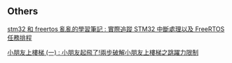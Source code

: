 ## Others 

[stm32 和 freertos 亂亂的學習筆記 : 實際追蹤 STM32 中斷處理以及 FreeRTOS 任務排程](/misc/stm32/)

[小朋友上樓梯 (一) : 小朋友起飛了!兩步破解小朋友上樓梯之跳躍力限制](/misc/game0x1)
